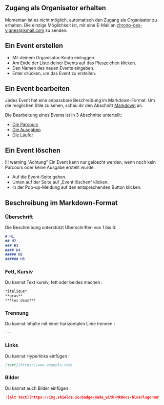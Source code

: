 ## Zugang als Organisator erhalten
Momentan ist es nicht möglich, automatisch den Zugang als Organisator zu erhalten.
Die einzige Möglichkeit ist, mir eine E-Mail an [chrono-des-vignes@ikmail.com](mailto://chrono-des-vignes@ikmail.com) zu senden.

## Ein Event erstellen

- Mit deinem Organisator-Konto einloggen.
- Am Ende der Liste deiner Events auf das Pluszeichen klicken.
- Den Namen des neuen Events eingeben.
- Enter drücken, um das Event zu erstellen.

## Ein Event bearbeiten
Jedes Event hat eine anpassbare Beschreibung im Markdown-Format.
Um die möglichen Stile zu sehen, schau dir den Abschnitt [Markdown](#beschreibung-im-markdown-format) an.

Die Bearbeitung eines Events ist in 3 Abschnitte unterteilt:

- [Die Parcours](parcours.md)
- [Die Ausgaben](edition/index.md)
- [Die Läufer](coureurs.md)

## Ein Event löschen
!!! warning "Achtung"
    Ein Event kann nur gelöscht werden, wenn noch kein Parcours oder keine Ausgabe erstellt wurde.

- Auf die Event-Seite gehen.
- Unten auf der Seite auf „Event löschen“ klicken.
- In der Pop-up-Meldung auf den entsprechenden Button klicken.


## Beschreibung im Markdown-Format
### Überschrift
Die Beschreibung unterstützt Überschriften von 1 bis 6:
```markdown
# H1
## H2
### H3
#### H4
##### H5
###### H6
```

### Fett, Kursiv
Du kannst Text kursiv, fett oder beides machen :
```markdown
*italique*
**gras**
***les deux***
```

### Trennung
Du kannst Inhalte mit einer horizontalen Linie trennen :
```markdown
---
```

### Links
Du kannst Hyperlinks einfügen :
```markdown
[text](https://www.example.com)
```

### Bilder
Du kannst auch Bilder einfügen :
```markdown
![alt text](https://img.shields.io/badge/made_with-MkDocs-blue?logo=materialformkdocs)
```
